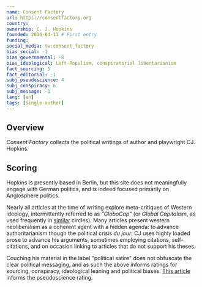 ```yaml
---
name: Consent Factory
url: https://consentfactory.org
country:
ownership: C. J. Hopkins
founded: 2016-04-11 # First entry
funding:
social_media: tw:consent_factory
bias_social: -1
bias_governmental: -8
bias_ideological: Left-Populism, conspiratorial libertarianism
fact_sourcing: 5
fact_editorial: -1
subj_pseudoscience: 4
subj_conspiracy: 6
subj_message: -1
lang: [en]
tags: [single-author]
---
```


## Overview
_Consent Factory_ collects the political writings of author and playwright CJ. Hopkins.

## Scoring
Hopkins is presently based in Berlin, but this site does not meaningfully engage with German politics, and is indeed focused primarily on Anglosphere politics.

Nearly all articles at the time of writing explore meta-critiques of Western ideology, intermittently referred to as _"GloboCap"_ (or _Global Capitalism_, as used frequently in [similar](/off-guardian) circles). Many articles present western neoliberalism as a coherent agent with a hidden agenda: to advance authoritarianism though the political crisis _du jour_. CJ uses highly loaded prose to advance his arguments, sometimes employing citations, self-citations, and on occasion linking to articles that do not support his theses.

Couching his material in the label "political satire" does not obfuscate the clear political messaging, and as such the above informs ratings for sourcing, conspiracy, ideological leaning and political biases. [This article](https://consentfactory.org/2021/02/23/the-vaccine-disinformation-war/) informs the pseudoscience rating.